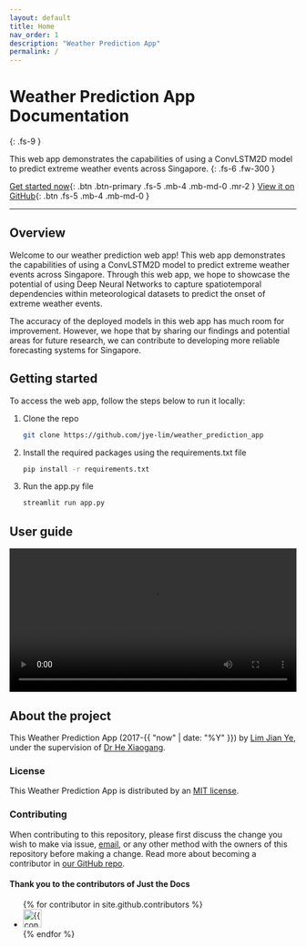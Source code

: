 ```yaml
---
layout: default
title: Home
nav_order: 1
description: "Weather Prediction App"
permalink: /
---
```


# Weather Prediction App Documentation

{: .fs-9 }

This web app demonstrates the capabilities of using a ConvLSTM2D model to predict extreme weather events across Singapore.
{: .fs-6 .fw-300 }

[Get started now](#getting-started){: .btn .btn-primary .fs-5 .mb-4 .mb-md-0 .mr-2 }
[View it on GitHub](https://github.com/jye-lim/weather_prediction_app){: .btn .fs-5 .mb-4 .mb-md-0 }

---

## Overview

Welcome to our weather prediction web app! This web app demonstrates the capabilities of using a ConvLSTM2D model to predict extreme weather events across Singapore. Through this web app, we hope to showcase the potential of using Deep Neural Networks to capture spatiotemporal dependencies within meteorological datasets to predict the onset of extreme weather events.

The accuracy of the deployed models in this web app has much room for improvement. However, we hope that by sharing our findings and potential areas for future research, we can contribute to developing more reliable forecasting systems for Singapore.

## Getting started

To access the web app, follow the steps below to run it locally:

1. Clone the repo

    ```bash
    git clone https://github.com/jye-lim/weather_prediction_app
    ```

2. Install the required packages using the requirements.txt file

    ```bash
    pip install -r requirements.txt
    ```

3. Run the app.py file

    ```bash
    streamlit run app.py
    ```

## User guide

<video width="100%" height="auto" controls>
  <source src="./assets/videos/user_guide.mp4" type="video/mp4">
  Your browser does not support the video tag.
</video>

## About the project

This Weather Prediction App (2017-{{ "now" | date: "%Y" }}) by [Lim Jian Ye](https://www.linkedin.com/in/limjianye/), under the supervision of [Dr He Xiaogang](https://scholar.google.com/citations?user=AWfzBLMAAAAJ&hl=en).

### License

This Weather Prediction App is distributed by an [MIT license](https://github.com/jye-lim/weather_prediction_app/blob/main/LICENSE).

### Contributing

When contributing to this repository, please first discuss the change you wish to make via issue, <a href="mailto:jianye_lim@outlook.com">email</a>, or any other method with the owners of this repository before making a change. Read more about becoming a contributor in [our GitHub repo](https://github.com/jye-lim/weather_prediction_app#contributing).

#### Thank you to the contributors of Just the Docs

<ul class="list-style-none">
{% for contributor in site.github.contributors %}
  <li class="d-inline-block mr-1">
     <a href="{{ contributor.html_url }}"><img src="{{ contributor.avatar_url }}" width="32" height="32" alt="{{ contributor.login }}"></a>
  </li>
{% endfor %}
</ul>
